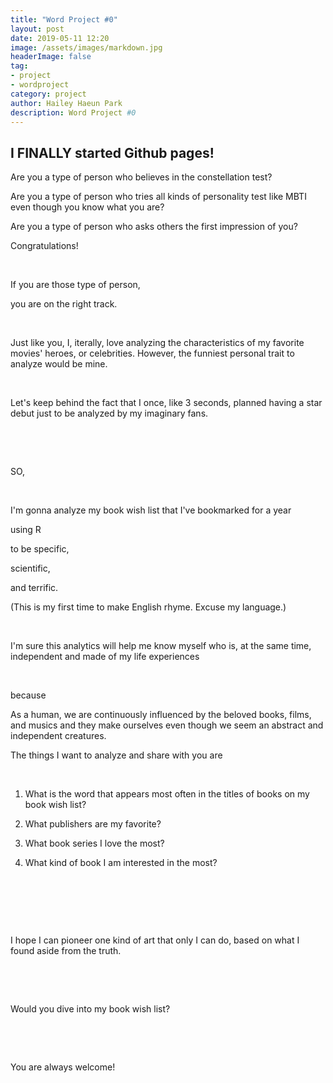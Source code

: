 ```yaml
---
title: "Word Project #0"
layout: post
date: 2019-05-11 12:20
image: /assets/images/markdown.jpg
headerImage: false
tag:
- project
- wordproject
category: project
author: Hailey Haeun Park
description: Word Project #0
---
```


<h2> I FINALLY started Github pages! </h2>

Are you a type of person who believes in the constellation test?

Are you a type of person who tries all kinds of personality test like MBTI even though you know what you are?

Are you a type of person who asks others the first impression of you?

Congratulations!

​

If you are those type of person,

you are on the right track.

​

Just like you, I, iterally, love analyzing the characteristics of my favorite movies' heroes, or celebrities. However, the funniest personal trait to analyze would be mine.

​

Let's keep behind the fact that I once, like 3 seconds, planned having a star debut just to be analyzed by my imaginary fans.

​

​

SO,

​

I'm gonna analyze my book wish list that I've bookmarked for a year

using R

to be specific,

scientific,

and terrific.

(This is my first time to make English rhyme. Excuse my language.)

​

I'm sure this analytics will help me know myself who is, at the same time, independent and made of my life experiences

​

because



As a human, we are continuously influenced by the beloved books, films, and musics and they make ourselves even though we seem an abstract and independent creatures.  


The things I want to analyze and share with you are

​

1. What is the word that appears most often in the titles of books on my book wish list?

2. What publishers are my favorite?

3. What book series I love the most?

4. What kind of book I am interested in the most?

​

​

​

I hope I can pioneer one kind of art that only I can do, based on what I found aside from the truth.

​

​

Would you dive into my book wish list?

​

​

You are always welcome!

​
